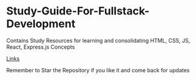 # Study-Guide-For-Fullstack-Development
Contains Study Resources for learning and consolidating HTML, CSS, JS, React, Express.js Concepts

[Links](Links.md)

Remember to Star the Repository if you like it and come back for updates
